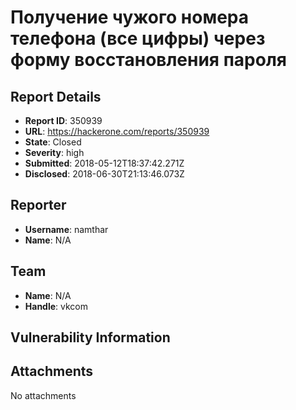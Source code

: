 # Получение чужого номера телефона (все цифры) через форму восстановления пароля

## Report Details
- **Report ID**: 350939
- **URL**: https://hackerone.com/reports/350939
- **State**: Closed
- **Severity**: high
- **Submitted**: 2018-05-12T18:37:42.271Z
- **Disclosed**: 2018-06-30T21:13:46.073Z

## Reporter
- **Username**: namthar
- **Name**: N/A

## Team
- **Name**: N/A
- **Handle**: vkcom

## Vulnerability Information


## Attachments
No attachments
